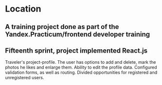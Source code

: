# Location
## A training project done as part of the Yandex.Practicum/frontend developer training
## Fifteenth sprint, project implemented React.js
Traveler's project-profile. The user has options to add and delete, mark the photos he likes and enlarge them. Ability to edit the profile data. Configured validation forms, as well as routing. Divided opportunities for registered and unregistered users.
<!-- 
### Сервер находится:

- публичный IP-адрес сервера: 130.193.57.14
- домен сервера: https://api.kolenhen.students.nomoredomains.icu/ 
- размещение фронтенда на сервере: https://kolenhen.students.nomoredomains.icu/  -->

